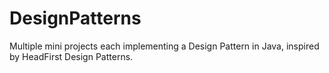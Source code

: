 # DesignPatterns
Multiple mini projects each implementing a Design Pattern in Java, inspired by HeadFirst Design Patterns.
